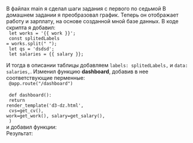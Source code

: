 В файлах main я сделал шаги задания с первого по седьмой
В домашнем задании я преобразовал график. Теперь он отображает работу и зарплату, на основе созданной мной базе данных.
В коде скрипта я добавил:<br>
<code>
let works = '{{ work }}';
</code><br>
<code>
const splitedLabels = works.split(" ");
</code><br>
<code>
let qs = 'dsdsd';
</code><br>
<code>
let salaries = {{ salary }};<br>
</code><br>
И тогда в описании таблицы добавляем
<code>labels: splitedLabels,</code>
и
<code>data: salaries,</code>.
Изменил функцию <b>dashboard</b>, добавив в нее соответствующие перменные:<br>
<code>
@app.route("/dashboard")
</code><br>
<code>
def dashboard():
</code><br>
<code>
return render_template('d3-dz.html',
</code><br>
<code>
cvs=get_cv(), work=get_work(), salary=get_salary(),
</code><br>
<code>
)
</code><br>
и добавил функции:<br>
Результат:<br>
